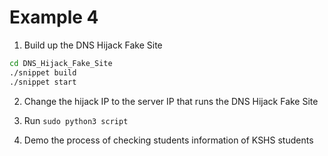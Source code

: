 # Example 4

1. Build up the DNS Hijack Fake Site

```bash
cd DNS_Hijack_Fake_Site
./snippet build
./snippet start
```

2. Change the hijack IP to the server IP that runs the DNS Hijack Fake Site

3. Run `sudo python3 script`

4. Demo the process of checking students information of KSHS students

